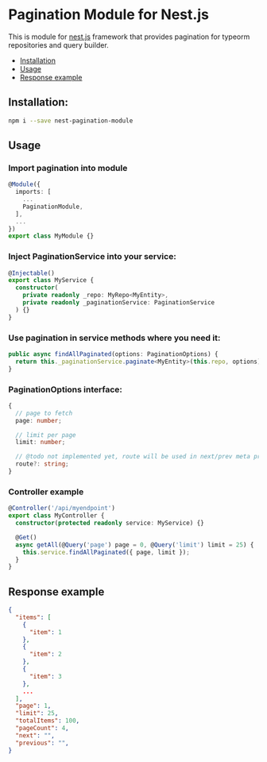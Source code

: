 # Pagination Module for Nest.js

This is module for [nest.js](https://nestjs.com/) framework that provides pagination for typeorm repositories and query builder.

* [Installation](#installation)
* [Usage](#usage)
* [Response example](#response-example)

## Installation:

```bash
npm i --save nest-pagination-module
```

## Usage

### Import pagination into module

```ts
@Module({
  imports: [
    ...
    PaginationModule,
  ],
  ...
})
export class MyModule {}
```

### Inject PaginationService into your service:

```ts
@Injectable()
export class MyService {
  constructor(
    private readonly _repo: MyRepo<MyEntity>,
    private readonly _paginationService: PaginationService
  ) {}
}
```

### Use pagination in service methods where you need it:

```ts
public async findAllPaginated(options: PaginationOptions) {
  return this._paginationService.paginate<MyEntity>(this.repo, options);
}
```

### PaginationOptions interface:

```ts
{
  // page to fetch
  page: number;

  // limit per page
  limit: number;

  // @todo not implemented yet, route will be used in next/prev meta properties
  route?: string;
}
```

### Controller example

```ts
@Controller('/api/myendpoint')
export class MyController {
  constructor(protected readonly service: MyService) {}

  @Get()
  async getAll(@Query('page') page = 0, @Query('limit') limit = 25) {
    this.service.findAllPaginated({ page, limit });
  }
}
```

## Response example

```json
{
  "items": [
    {
      "item": 1
    },
    {
      "item": 2
    },
    {
      "item": 3
    },
    ...
  ],
  "page": 1,
  "limit": 25,
  "totalItems": 100,
  "pageCount": 4,
  "next": "",
  "previous": "",
}
```
